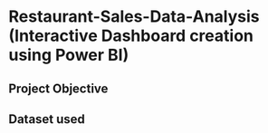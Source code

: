 # Restaurant-Sales-Data-Analysis (Interactive Dashboard creation using Power BI)

## **Project Objective**

## **Dataset used**
